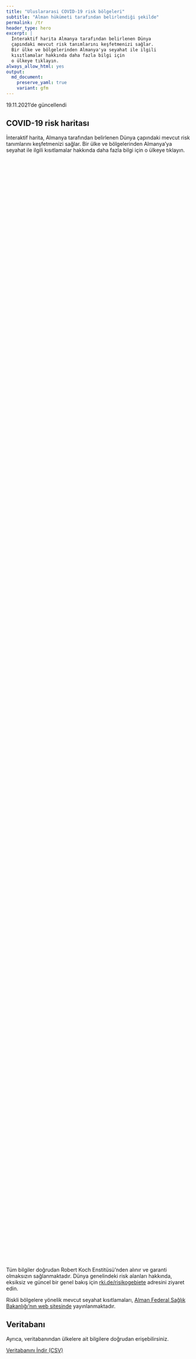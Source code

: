 ```yaml
---
title: "Uluslararasi COVID-19 risk bölgeleri"
subtitle: "Alman hükümeti tarafından belirlendiği şekilde"
permalink: /tr
header_type: hero
excerpt: |
  İnteraktif harita Almanya tarafından belirlenen Dünya 
  çapındaki mevcut risk tanımlarını keşfetmenizi sağlar.
  Bir ülke ve bölgelerinden Almanya'ya seyahat ile ilgili
  kısıtlamalar hakkında daha fazla bilgi için 
  o ülkeye tıklayın.
always_allow_html: yes
output: 
  md_document:
    preserve_yaml: true
    variant: gfm
---
```


<!-- Modify _R/index_tr.Rmd file instead -->

<p class="text-right font-weight-bold">

19.11.2021’de güncellendi

</p>

## COVID-19 risk haritası

İnteraktif harita, Almanya tarafından belirlenen Dünya çapındaki mevcut
risk tanımlarını keşfetmenizi sağlar. Bir ülke ve bölgelerinden
Almanya’ya seyahat ile ilgili kısıtlamalar hakkında daha fazla bilgi
için o ülkeye tıklayın.

<div id="leaflet" class="leaflet html-widget" style="width:100%;height:75vh;">

</div>

<script src="https://corona-atlas.de/assets/data/locale_tr.js"></script>

<script src="https://corona-atlas.de/assets/js/map.js"></script>

Tüm bilgiler doğrudan Robert Koch Enstitüsü’nden alınır ve garanti
olmaksızın sağlanmaktadır. Dünya genelindeki risk alanları hakkında,
eksiksiz ve güncel bir genel bakış için
[rki.de/risikogebiete](https://rki.de/risikogebiete) adresini ziyaret
edin.

Riskli bölgelere yönelik mevcut seyahat kısıtlamaları, [Alman Federal
Sağlık Bakanlığı’nın web
sitesinde](https://www.bundesgesundheitsministerium.de/en/coronavirus/current-information-for-travellers)
yayınlanmaktadır.

## Veritabanı

Ayrıca, veritabanından ülkelere ait bilgilere doğrudan erişebilirsiniz.

<div id="reactable" class="reactable html-widget" style="width:auto;height:auto;"></div>
<script type="application/json" data-for="reactable">{"x":{"tag":{"name":"Reactable","attribs":{"data":{"Ülke/Bölge":["Afganistan","Angola","Arnavutluk","Andorra","Birleşik Arap Emirlikleri","Arjantin","Ermenistan","Antigua-Barbuda","Avustralya","Avusturya","Azerbaycan","Burundi","Belçika","Benin","Burkina Faso","Bangladeş","Bulgaristan","Bahreyn","Bahamalar","Bosna-Hersek","Beyaz Rusya","Belize","Bolivya","Brezilya","Barbados","Brunei","Butan","Botsvana","Orta Afrika Cumhuriyeti","Kanada","İsviçre","Şili","Çin","Fildişi Sahili","Kamerun","Kongo Demokratik Cumhuriyeti","Kongo","Kolombiya","Komorlar","Verde Burnu","Kosta Rika","Küba","Kıbrıs","Çekya","Almanya","Cibuti","Dominik","Danimarka","Dominik Cumhuriyeti","Cezayir","Ekvator","Mısır","Eritre","İspanya","Estonya","Etiyopya","Finlandiya","Fiji","Fransa","Mikronezya","Gabon","Birleşik Krallık","Gürcistan","Gana","Gine","Gambiya","Gine-Bissau","Ekvatoral Gine","Yunanistan","Granada","Guatemala","Guyana","Hong Kong","Honduras","Hırvatistan","Haiti","Macaristan","Endonezya","Hindistan","İrlanda","Iran","Irak","İzlanda","İsrail","İtalya","Jamaika","Ürdün","Japonya","Kazakistan","Kenya","Kırgızistan","Kamboçya","Kiribati","Sen Kitts ve Nevis","Güney Kore","Kuveyt","Laos","Lübnan","Liberya","Libya","Sen Lucia","Lihtenştayn","Sri Lanka","Lesoto","Litvanya","Lüksemburg","Latviya","Fas","Monako","Moldova","Madagaskar","Maldivler","Meksika","Marşal Adaları","Kuzey Makedonya","Mali","Malta","Myanmar/Burma","Karadağ","Moğolistan","Mozambik","Moritanya","Mauritius","Malavi","Malezya","Namibya","Nijer","Nijerya","Nikaragua","Nie","Hollanda","Norveç","Nepal","Nauru","Yeni Zelanda","Umman","Pakistan","Panama","Peru","Filipinler","Palau","Papua Yeni Gine","Polonya","Kuzey Kore","Portekiz","Paraguay","Katar","Romanya","Rusya Federasyonu","Ruanda","Suudi Arabistan","Sudan","Senegal","Singapur","Solomon Adaları","Sierra Leone","El Salvador","San Marino","Somali","Sırbistan","Güney Sudan","Sao Tome ve Principe","Surinam","Slovakya","Slovenya","İsveç","Esvatini","Seyşeller","Suriye","Çad","Togo","Tayland","Tacikistan","Türkmenistan","Timor-Leste","Tonga","Trinidad ve Tobago","Tunus","Türkiye","Tuvalu","Tanzanya Birleşik Cumhuriyeti","Uganda","Ukrayna","Uruguay","Birleşik Devletler","Özbekistan","Vatikan","Saint Vincent ve Grenadinler","Venezuella","Vietnam","Vanuatu","Samoa","Kosova","Yemen","Güney Afrika","Zambiya","Zimbabve"],"Risk seviyesi":["Risksiz Bölge","Risksiz Bölge","Yüksek riskli bölge","Risksiz Bölge","Risksiz Bölge","Risksiz Bölge","Yüksek riskli bölge","Risksiz Bölge","Risksiz Bölge","Yüksek riskli bölge","Risksiz Bölge","Yüksek riskli bölge","Yüksek riskli bölge","Risksiz Bölge","Risksiz Bölge","Risksiz Bölge","Yüksek riskli bölge","Risksiz Bölge","Risksiz Bölge","Yüksek riskli bölge","Yüksek riskli bölge","Yüksek riskli bölge","Risksiz Bölge","Risksiz Bölge","Yüksek riskli bölge","Yüksek riskli bölge","Risksiz Bölge","Risksiz Bölge","Risksiz Bölge","Risksiz Bölge","Risksiz Bölge","Risksiz Bölge","Risksiz Bölge","Risksiz Bölge","Yüksek riskli bölge","Risksiz Bölge","Yüksek riskli bölge","Risksiz Bölge","Risksiz Bölge","Risksiz Bölge","Risksiz Bölge","Risksiz Bölge","Risksiz Bölge","Yüksek riskli bölge",null,"Risksiz Bölge","Yüksek riskli bölge","Risksiz Bölge","Risksiz Bölge","Risksiz Bölge","Risksiz Bölge","Yüksek riskli bölge","Risksiz Bölge","Risksiz Bölge","Yüksek riskli bölge","Yüksek riskli bölge","Risksiz Bölge","Risksiz Bölge","Risksiz Bölge","Risksiz Bölge","Yüksek riskli bölge","Yüksek riskli bölge","Yüksek riskli bölge","Risksiz Bölge","Risksiz Bölge","Risksiz Bölge","Risksiz Bölge","Risksiz Bölge","Yüksek riskli bölge","Risksiz Bölge","Risksiz Bölge","Risksiz Bölge","Risksiz Bölge","Risksiz Bölge","Yüksek riskli bölge","Yüksek riskli bölge","Yüksek riskli bölge","Risksiz Bölge","Risksiz Bölge","Yüksek riskli bölge","Yüksek riskli bölge","Risksiz Bölge","Risksiz Bölge","Risksiz Bölge","Risksiz Bölge","Risksiz Bölge","Risksiz Bölge","Risksiz Bölge","Risksiz Bölge","Risksiz Bölge","Risksiz Bölge","Risksiz Bölge","Risksiz Bölge","Yüksek riskli bölge","Risksiz Bölge","Risksiz Bölge","Yüksek riskli bölge","Risksiz Bölge","Risksiz Bölge","Yüksek riskli bölge","Risksiz Bölge","Risksiz Bölge","Risksiz Bölge","Risksiz Bölge","Yüksek riskli bölge","Risksiz Bölge","Yüksek riskli bölge","Risksiz Bölge","Risksiz Bölge","Yüksek riskli bölge","Risksiz Bölge","Risksiz Bölge","Yüksek riskli bölge","Risksiz Bölge","Yüksek riskli bölge","Risksiz Bölge","Risksiz Bölge","Risksiz Bölge","Yüksek riskli bölge","Yüksek riskli bölge","Risksiz Bölge","Risksiz Bölge","Risksiz Bölge","Risksiz Bölge","Yüksek riskli bölge","Risksiz Bölge","Risksiz Bölge","Risksiz Bölge","Yüksek riskli bölge","Risksiz Bölge","Yüksek riskli bölge","Risksiz Bölge","Risksiz Bölge","Risksiz Bölge","Risksiz Bölge","Risksiz Bölge","Risksiz Bölge","Risksiz Bölge","Risksiz Bölge","Yüksek riskli bölge","Risksiz Bölge","Yüksek riskli bölge","Risksiz Bölge","Yüksek riskli bölge","Risksiz Bölge","Risksiz Bölge","Risksiz Bölge","Yüksek riskli bölge","Yüksek riskli bölge","Risksiz Bölge","Risksiz Bölge","Yüksek riskli bölge","Risksiz Bölge","Yüksek riskli bölge","Risksiz Bölge","Risksiz Bölge","Yüksek riskli bölge","Risksiz Bölge","Risksiz Bölge","Yüksek riskli bölge","Risksiz Bölge","Yüksek riskli bölge","Risksiz Bölge","Yüksek riskli bölge","Yüksek riskli bölge","Risksiz Bölge","Risksiz Bölge","Yüksek riskli bölge","Yüksek riskli bölge","Risksiz Bölge","Risksiz Bölge","Yüksek riskli bölge","Yüksek riskli bölge","Yüksek riskli bölge","Risksiz Bölge","Risksiz Bölge","Yüksek riskli bölge","Risksiz Bölge","Yüksek riskli bölge","Risksiz Bölge","Yüksek riskli bölge","Risksiz Bölge","Yüksek riskli bölge","Risksiz Bölge","Risksiz Bölge","Yüksek riskli bölge","Risksiz Bölge","Yüksek riskli bölge","Yüksek riskli bölge","Yüksek riskli bölge","Risksiz Bölge","Risksiz Bölge","Risksiz Bölge","Yüksek riskli bölge","Risksiz Bölge","Risksiz Bölge","Risksiz Bölge"],"Detaylar":[null,null,"05.09.2021'den beri",null,null,null,"19.09.2021'den beri",null,null,"14.11.2021'den beri. Aşağıdaki bölgeler dahil edilmemiştir: -Eben am Achensee; -Jungholz; -Mittelberg; -Rißtal",null,"26.09.2021'den beri","21.11.2021'den beri",null,null,null,"24.10.2021'den beri",null,null,"12.09.2021'den beri","03.10.2021'den beri","19.09.2021'den beri",null,null,"19.09.2021'den beri","10.10.2021'den beri",null,null,null,null,null,null,null,null,"24.10.2021'den beri",null,"24.10.2021'den beri",null,null,null,null,null,null,"14.11.2021'den beri",null,null,"22.08.2021'den beri",null,null,null,null,"24.01.2021'den beri",null,null,"10.10.2021'den beri","26.09.2021'den beri",null,null,null,null,"17.10.2021'den beri","07.07.2021'den beri","25.07.2021'den beri",null,null,null,null,null,"21.11.2021'den beri",null,null,null,null,null,"24.10.2021'den beri","08.08.2021'den beri","14.11.2021'den beri",null,null,"21.11.2021'den beri","24.01.2021'den beri",null,null,null,null,null,null,null,null,null,null,null,null,"29.08.2021'den beri",null,null,"14.11.2021'den beri",null,null,"18.07.2021'den beri",null,null,null,null,"03.10.2021'den beri",null,"10.10.2021'den beri",null,null,"19.09.2021'den beri",null,null,"08.08.2021'den beri",null,"22.08.2021'den beri",null,null,null,"15.08.2021'den beri","13.06.2021'den beri",null,null,null,null,"13.06.2021'den beri",null,null,null,"12.09.2021'den beri",null,"21.11.2021'den beri. Risk seviyesi aşağıdaki bölgeleri kapsar: -Bonaire, 27.07.2021'den beri; -Saba, 27.07.2021'den beri; -Sint Eustatius, 27.07.2021'den beri",null,null,null,null,null,null,null,null,"08.08.2021'den beri",null,"08.08.2021'den beri",null,"08.08.2021'den beri",null,null,null,"03.10.2021'den beri","07.07.2021'den beri",null,null,"31.01.2021'den beri",null,"24.10.2021'den beri",null,null,"03.10.2021'den beri",null,null,"05.09.2021'den beri",null,"17.10.2021'den beri",null,"31.10.2021'den beri","26.09.2021'den beri",null,null,"14.02.2021'den beri","31.01.2021'den beri",null,null,"08.08.2021'den beri","08.08.2021'den beri","08.08.2021'den beri",null,null,"08.08.2021'den beri",null,"17.08.2021'den beri",null,"14.03.2021'den beri",null,"10.10.2021'den beri",null,null,"08.08.2021'den beri",null,"26.09.2021'den beri","19.09.2021'den beri","15.08.2021'den beri",null,null,null,"10.10.2021'den beri",null,null,null]},"columns":[{"accessor":"Ülke/Bölge","name":"Ülke/Bölge","type":"character"},{"accessor":"Risk seviyesi","name":"Risk seviyesi","type":"character"},{"accessor":"Detaylar","name":"Detaylar","type":"character"}],"filterable":true,"searchable":true,"defaultPageSize":10,"showPageSizeOptions":true,"pageSizeOptions":[10,25,50,100],"paginationType":"jump","showPageInfo":true,"minRows":1,"striped":true,"dataKey":"a870a0605c731abf94ebb6eee860a87a","key":"a870a0605c731abf94ebb6eee860a87a"},"children":[]},"class":"reactR_markup"},"evals":[],"jsHooks":[]}</script>

<p class="text-center my-5">

<a href="assets/dist/db_countries_risk_tr.csv" class="btn btn-primary">Veritabanını
İndir (CSV)</a>

</p>
